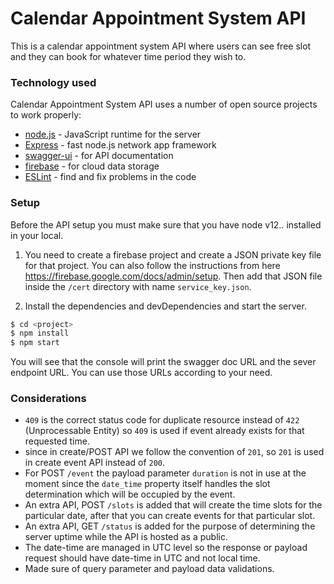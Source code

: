 # Calendar Appointment System API
This is a calendar appointment system API where users can see free slot and they can book for whatever time period they wish to.

### Technology used

Calendar Appointment System API uses a number of open source projects to work properly:
* [node.js](https://nodejs.org/en/) - JavaScript runtime for the server
* [Express](http://expressjs.com/) - fast node.js network app framework
* [swagger-ui](http://swagger.io/tools/swagger-ui/) - for API documentation
* [firebase](https://firebase.google.com/) - for cloud data storage
* [ESLint](https://eslint.org/) - find and fix problems in the code

### Setup
Before the API setup you must make sure that you have node v12.*.* installed in your local.

1. You need to create a firebase project and create a JSON private key file for that project. You can also follow the instructions from here https://firebase.google.com/docs/admin/setup. Then add that JSON file inside the `/cert` directory with name `service_key.json`.

2. Install the dependencies and devDependencies and start the server.

```sh
$ cd <project>
$ npm install
$ npm start
```

You will see that the console will print the swagger doc URL and the sever endpoint URL. You can use those URLs according to your need.

### Considerations
- `409` is the correct status code for duplicate resource instead of `422` (Unprocessable Entity) so `409` is used if event already exists for that requested time.
- since in create/POST API we follow the convention of `201`, so `201` is used in create event API instead of `200`.
- For POST `/event` the payload parameter `duration` is not in use at the moment since the `date_time` property itself handles the slot determination which will be occupied by the event. 
- An extra API, POST `/slots` is added that will create the time slots for the particular date, after that you can create events for that particular slot.
- An extra API, GET `/status` is added for the purpose of determining the server uptime while the API is hosted as a public.
- The date-time are managed in UTC level so the response or payload request should have date-time in UTC and not local time.
- Made sure of query parameter and payload data validations.
